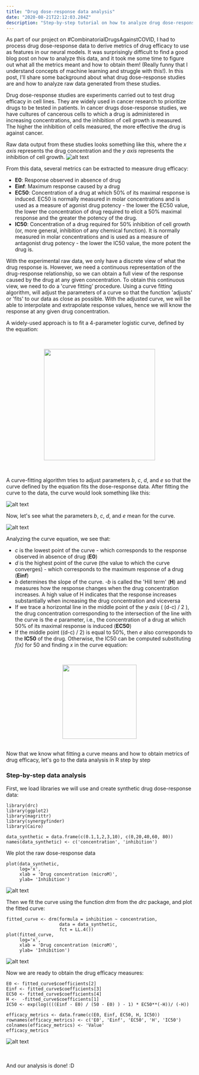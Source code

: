 ```yaml
---
title: "Drug dose-response data analysis"
date: "2020-08-21T22:12:03.284Z"
description: "Step-by-step tutorial on how to analyze drug dose-response data and derive key measures of drug efficacy: IC50, EC50, Einf, E0. As a bonus, really understand what the famous 'curve fitting' expression means"
---
```


As part of our project on #CombinatorialDrugsAgainstCOVID, I had to process drug dose-response data to derive metrics of drug efficacy to use as features in our neural models. It was surprisingly difficult to find a good blog post on how to analyze this data, and it took me some time to figure out what all the metrics meant and how to obtain them! (Really funny that I understand concepts of machine learning and struggle with this!). In this post, I'll share some background about what drug dose-response studies are and how to analyze raw data generated from these studies.

Drug dose-response studies are experiments carried out to test drug efficacy in cell lines. They are widely used in cancer research to prioritize drugs to be tested in patients. In cancer drugs dose-response studies, we have cultures of cancerous cells to which a drug is administered in increasing concentrations, and the inhibition of cell growth is measured. The higher the inhibition of cells measured, the more effective the drug is against cancer.

Raw data output from these studies looks something like this, where the *x axis* represents the drug concentration and the *y axis* represents the inhibition of cell growth.
![alt text](images/image_scatter_dose_response.png "Figure scater plot dose-response")
 
From this data, several metrics can be extracted to measure drug efficacy:

- **E0**: Response observed in absence of drug
- **Einf**: Maximum response caused by a drug
- **EC50**: Concentration of a drug at which 50% of its maximal response is induced. EC50 is normally measured in molar concentrations and is used as a measure of agonist drug potency - the lower the EC50 value, the lower the concentration of drug required to elicit a 50% maximal response and the greater the potency of the drug.
- **IC50**: Concentration of a drug required for 50% inhibition of cell growth (or, more general, inhibition of any chemical function). It is normally measured in molar concentrations and is used as a measure of antagonist drug potency - the lower the IC50 value, the more potent the drug is. 

With the experimental raw data, we only have a discrete view of what the drug response is. However, we need a continuous representation of the drug-response relationship, so we can obtain a full view of the response caused by the drug at any given concentration. To obtain this continuous view, we need to do a 'curve fitting' procedure. Using a curve fitting algorithm, will adjust the parameters of a curve so that the function 'adjusts' or 'fits' to our data as close as possible. With the adjusted curve, we will be able to interpolate and extrapolate response values, hence we will know the response at any given drug concentration.

A widely-used approach is to fit a 4-parameter logistic curve, defined by the equation:

<br>
<p align="center">
<img width="300" src="https://render.githubusercontent.com/render/math?math=f(x) = c %2B \frac{d-c}{1 %2B exp^{b(log(x) - log(e))}}">
</p>
<br>

A curve-fitting algorithm tries to adjust parameters *b*, *c*, *d*, and *e* so that the curve defined by the equation fits the dose-response data. After fitting the curve to the data, the curve would look something like this: 

![alt text](images/image_fitted_dose_response.png "Figure fitted dose-response curve")

Now, let's see what the parameters *b*, *c*, *d*, and *e* mean for the curve. 

![alt text](images/image_fitted_dose_response_labels.png "Figure fitted dose-response curve with labels")

Analyzing the curve equation, we see that:
- *c* is the lowest point of the curve - which corresponds to the response observed in absence of drug (**E0**)
- *d* is the highest point of the curve (the value to which the curve converges) - which corresponds to the maximum response of a drug (**Einf**)
- *b* determines the slope of the curve. *-b* is called the 'Hill term' (**H**) and measures how the response changes when the drug concentration increases. A high value of H indicates that the response increases substantially when increasing the drug concentration and viceversa
- If we trace a horizontal line in the middle point of the *y axis* ( (d-c) / 2 ), the drug concentration corresponding to the intersection of the line with the curve is the *e* parameter, i.e., the concentration of a drug at which 50% of its maximal response is induced (**EC50**)
- If the middle point ((d-c) / 2) is equal to 50%, then *e* also corresponds to the **IC50** of the drug. Otherwise, the IC50 can be computed substituting *f(x)* for 50 and finding *x* in the curve equation:

<br>
<p align="center">
<img width="200" src="https://render.githubusercontent.com/render/math?math=x = exp^{\frac{e^{b}}{b} log \left( \frac{d - c}{50 - c} -1 \right)  }"/>
</p>
<br>
Now that we know what fitting a curve means and how to obtain metrics of drug efficacy, let's go to the data analysis in R step by step

### Step-by-step data analysis

 First, we load libraries we will use and create synthetic drug dose-response data:
 
```
library(drc)
library(ggplot2)
library(magrittr)
library(synergyfinder)
library(Cairo)

data_synthetic = data.frame(c(0.1,1,2,3,10), c(0,20,40,60, 80))
names(data_synthetic) <- c('concentration', 'inhibition')
```

We plot the raw dose-response data
```
plot(data_synthetic, 
     log='x', 
     xlab = 'Drug concentration (microM)', 
     ylab= 'Inhibition') 
```

![alt text](images/image_scatter_dose_response.png "Figure scater plot dose-response")

Then we fit the curve using the function *drm* from the *drc* package, and plot the fitted curve:

```
fitted_curve <- drm(formula = inhibition ~ concentration,
                    data = data_synthetic,
                    fct = LL.4())
plot(fitted_curve, 
     log='x', 
     xlab = 'Drug concentration (microM)', 
     ylab= 'Inhibition')
```
![alt text](images/image_fitted_dose_response.png "Figure fitted dose-response curve")

Now we are ready to obtain the drug efficacy measures:
```
E0 <- fitted_curve$coefficients[2]
Einf <- fitted_curve$coefficients[3]
EC50 <- fitted_curve$coefficients[4]
H <-  -fitted_curve$coefficients[1]
IC50 <- exp(log((((Einf - E0) / (50 - E0) ) - 1) * EC50**(-H))/ (-H))

efficacy_metrics <- data.frame(c(E0, Einf, EC50, H, IC50))
rownames(efficacy_metrics) <- c('E0', 'Einf', 'EC50', 'H', 'IC50')
colnames(efficacy_metrics) <- 'Value'
efficacy_metrics
```
![alt text](images/efficacy_metrics.png "Figure efficacy metrics")

<br>
<br>
And our analysis is done! :D
<br>
<br>






